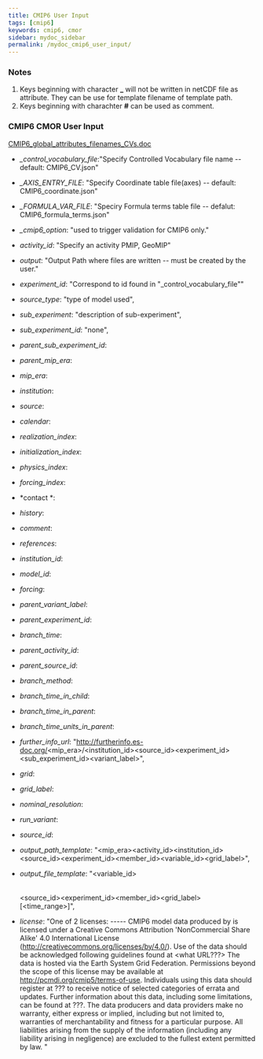```yaml
---
title: CMIP6 User Input
tags: [cmip6]
keywords: cmip6, cmor
sidebar: mydoc_sidebar
permalink: /mydoc_cmip6_user_input/
---
```


### Notes

1. Keys beginning with character **_** will not be written in netCDF file as attribute.  They can be use for template filename of template path.
1. Keys beginning with charachter **#** can be used as comment.

### CMIP6 CMOR User Input

[CMIP6_global_attributes_filenames_CVs.doc](https://docs.google.com/document/d/1h0r8RZr_f3-8egBMMh7aqLwy3snpD6_MrDz1q8n5XUk)

* *_control_vocabulary_file*:"Specify Controlled Vocabulary file name -- default: CMIP6_CV.json"

* *_AXIS_ENTRY_FILE*:        "Specify Coordinate table file(axes) -- default: CMIP6_coordinate.json"

* *_FORMULA_VAR_FILE*:       "Speciry Formula terms table file -- defalut: CMIP6_formula_terms.json"

* *_cmip6_option*:           "used to trigger validation for CMIP6 only."

* *activity_id*:             "Specify an activity PMIP, GeoMIP"

* *output*:                  "Output Path where files are written -- must be created by the user."

* *experiment_id*:           "Correspond to id found in \"_control_vocabulary_file\""

* *source_type*:             "type of model used",

* *sub_experiment*:          "description of sub-experiment",

* *sub_experiment_id*:       "none",

* *parent_sub_experiment_id*:     

* *parent_mip_era*:              

* *mip_era*:                    

* *institution*:     
            
* *source*:         

* *calendar*:     

* *realization_index*:      

* *initialization_index*:  

* *physics_index*:       

* *forcing_index*:        

* *contact *:           

* *history*:          

* *comment*:        

* *references*:   

* *institution_id*:      

* *model_id*:          

* *forcing*:         

* *parent_variant_label*:  

* *parent_experiment_id*:

* *branch_time*:       


* *parent_activity_id*: 

* *parent_source_id*:   

* *branch_method*:        
* *branch_time_in_child*: 
* *branch_time_in_parent*:
* *branch_time_units_in_parent*:


* *further_info_url*:       "http://furtherinfo.es-doc.org/<mip_era>/<institution_id><source_id><experiment_id><sub_experiment_id><variant_label>",
* *grid*:                  
* *grid_label*:           
* *nominal_resolution*:     
* *run_variant*:      
* *source_id*:       

* *output_path_template*:    "<mip_era><activity_id><institution_id><source_id><experiment_id><member_id><table><variable_id><grid_label><version>",

* *output_file_template*:    "<variable_id><table><source_id><experiment_id><member_id><grid_label>[<time_range>]",

* *license*:                "One of 2 licenses: ----- CMIP6 model data produced by <Your CentreName> is licensed under a Creative Commons Attribution 'NonCommercial Share Alike' 4.0 International License (http://creativecommons.org/licenses/by/4.0/). Use of the data should be acknowledged following guidelines found at <what URL???> The data is hosted via the Earth System Grid Federation. Permissions beyond the scope of this license may be available at http://pcmdi.org/cmip5/terms-of-use.   Individuals using this data should register at ??? to receive notice of selected categories of errata and updates. Further information about this data, including some limitations, can be found at ???. The data producers and data providers make no warranty, either express or implied, including but not limited to, warranties of merchantability and fitness for a particular purpose. All liabilities arising from the supply of the information (including any liability arising in negligence) are excluded to the fullest extent permitted by law. "


